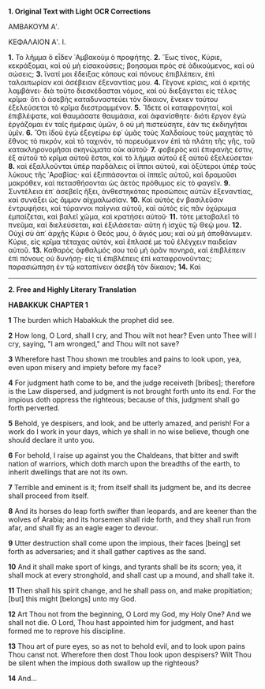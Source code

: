 **1. Original Text with Light OCR Corrections**

ΑΜΒΑΚΟΥΜ Αʹ.

ΚΕΦΑΛΑΙΟΝ Αʹ. I.

**1.** Το λῆμμα ὃ εἶδεν ᾿Αμβακοὺμ ὁ προφήτης.
**2.** ῞Εως τίνος, Κύριε, κεκράξομαι, καὶ οὐ μὴ εἰσακούσεις; βοησομαι πρὸς σὲ
    ἀδικούμενος, καὶ οὐ σώσεις;
**3.** ἵνατί μοι ἔδειξας κόπους καὶ πόνους ἐπιβλέπειν, ἐπὶ ταλαιπωρίαν καὶ ἀσέβειαν
    ἐξεναντίας μου.
**4.** Γέγονε κρίσις, καὶ ὁ κριτὴς λαμβάνει· διὰ τοῦτο διεσκέδασται νόμος, καὶ οὐ
    διεξάγεται εἰς τέλος κρῖμα· ὅτι ὁ ἀσεβὴς καταδυναστεύει τὸν δίκαιον, ἕνεκεν
    τούτου ἐξελεύσεται τὸ κρῖμα διεστραμμένον.
**5.** Ἴδετε οἱ καταφρονηταί, καὶ ἐπιβλέψατε, καὶ θαυμάσατε θαυμάσια, καὶ ἀφανίσθητε·
    διότι ἔργον ἐγὼ ἐργάζομαι ἐν ταῖς ἡμέραις ὑμῶν, ὃ οὐ μὴ πιστεύσητε, ἐάν τις
    ἐκδιηγῆται ὑμῖν.
**6.** Ὅτι ἰδοὺ ἐγὼ ἐξεγείρω ἐφ᾿ ὑμᾶς τοὺς Χαλδαίους τοὺς μαχητὰς τὸ ἔθνος τὸ
    πικρόν, καὶ τὸ ταχινόν, τὸ πορευόμενον ἐπὶ τὰ πλάτη τῆς γῆς, τοῦ κατακληρονομῆσαι
    σκηνώματα οὐκ αὐτοῦ·
**7.** φοβερὸς καὶ ἐπιφανὴς ἐστιν, ἐξ αὐτοῦ τὸ κρῖμα αὐτοῦ ἔσται, καὶ τὸ λῆμμα αὐτοῦ
    ἐξ αὐτοῦ ἐξελεύσεται·
**8.** καὶ ἐξαλλοῦνται ὑπὲρ παρδάλεις οἱ ἵπποι αὐτοῦ, καὶ ὀξύτεροι ὑπὲρ τοὺς λύκους
    τῆς ᾿Αραβίας· καὶ ἐξιππάσονται οἱ ἱππεῖς αὐτοῦ, καὶ δραμοῦσι μακρόθεν, καὶ
    πετασθήσονται ὡς ἀετὸς πρόθυμος εἰς τὸ φαγεῖν.
**9.** Συντέλεια ἐπ᾿ ἀσεβεῖς ἥξει, ἀνθεστηκότας προσώποις αὐτῶν ἐξεναντίας, καὶ
    συνάξει ὡς ἄμμον αἰχμαλωσίαν.
**10.** Καὶ αὐτὸς ἐν βασιλεῦσιν ἐντρυφήσει, καὶ τύραννοι παίγνια αὐτοῦ, καὶ αὐτὸς εἰς
    πᾶν ὀχύρωμα ἐμπαίζεται, καὶ βαλεῖ χῶμα, καὶ κρατήσει αὐτοῦ·
**11.** τότε μεταβαλεῖ τὸ πνεῦμα, καὶ διελεύσεται, καὶ ἐξιλάσεται· αὕτη ἡ ἰσχὺς τῷ
    Θεῷ μου.
**12.** Οὐχί σὺ ἀπ᾿ ἀρχῆς Κύριε ὁ Θεός μου, ὁ ἅγιός μου; καὶ οὐ μὴ ἀποθάνωμεν.
    Κύριε, εἰς κρῖμα τέταχας αὐτὸν, καὶ ἔπλασέ με τοῦ ἐλέγχειν παιδείαν αὐτοῦ.
**13.** Καθαρὸς ὀφθαλμός σου τοῦ μὴ ὁρᾶν πονηρὰ, καὶ ἐπιβλέπειν ἐπὶ πόνους οὐ
    δυνήσῃ· εἰς τί ἐπιβλέπεις ἐπὶ καταφρονοῦντας; παρασιώπηση ἐν τῷ καταπίνειν
    ἀσεβὴ τὸν δίκαιον;
**14.** Καὶ

---

**2. Free and Highly Literary Translation**

**HABAKKUK**
**CHAPTER 1**

**1** The burden which Habakkuk the prophet did see.

**2** How long, O Lord, shall I cry, and Thou wilt not hear? Even unto Thee will I cry, saying, "I am wronged," and Thou wilt not save?

**3** Wherefore hast Thou shown me troubles and pains to look upon, yea, even upon misery and impiety before my face?

**4** For judgment hath come to be, and the judge receiveth [bribes]; therefore is the Law dispersed, and judgment is not brought forth unto its end. For the impious doth oppress the righteous; because of this, judgment shall go forth perverted.

**5** Behold, ye despisers, and look, and be utterly amazed, and perish! For a work do I work in your days, which ye shall in no wise believe, though one should declare it unto you.

**6** For behold, I raise up against you the Chaldeans, that bitter and swift nation of warriors, which doth march upon the breadths of the earth, to inherit dwellings that are not its own.

**7** Terrible and eminent is it; from itself shall its judgment be, and its decree shall proceed from itself.

**8** And its horses do leap forth swifter than leopards, and are keener than the wolves of Arabia; and its horsemen shall ride forth, and they shall run from afar, and shall fly as an eagle eager to devour.

**9** Utter destruction shall come upon the impious, their faces [being] set forth as adversaries; and it shall gather captives as the sand.

**10** And it shall make sport of kings, and tyrants shall be its scorn; yea, it shall mock at every stronghold, and shall cast up a mound, and shall take it.

**11** Then shall his spirit change, and he shall pass on, and make propitiation; [but] this might [belongs] unto my God.

**12** Art Thou not from the beginning, O Lord my God, my Holy One? And we shall not die. O Lord, Thou hast appointed him for judgment, and hast formed me to reprove his discipline.

**13** Thou art of pure eyes, so as not to behold evil, and to look upon pains Thou canst not. Wherefore then dost Thou look upon despisers? Wilt Thou be silent when the impious doth swallow up the righteous?

**14** And...